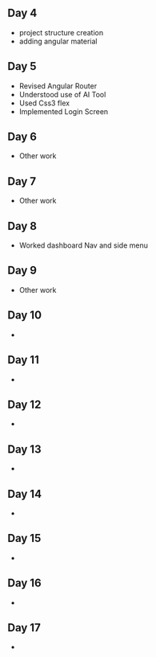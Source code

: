 ## Day 4
- project structure creation
- adding angular material

## Day 5
- Revised Angular Router
- Understood use of AI Tool
- Used Css3 flex
- Implemented Login Screen

## Day 6
-  Other work

## Day 7
- Other work

## Day 8
- Worked dashboard Nav and side menu

## Day 9
- Other work

## Day 10
- 

## Day 11
- 

## Day 12
- 

## Day 13
- 

## Day 14
- 

## Day 15
- 

## Day 16
- 

## Day 17
- 


